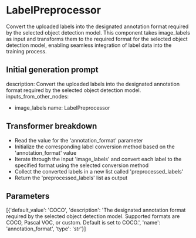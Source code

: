 
# LabelPreprocessor

Convert the uploaded labels into the designated annotation format required by the selected object detection model. This component takes image_labels as input and transforms them to the required format for the selected object detection model, enabling seamless integration of label data into the training process.

## Initial generation prompt
description: Convert the uploaded labels into the designated annotation format required
  by the selected object detection model.
inputs_from_other_nodes:
- image_labels
name: LabelPreprocessor


## Transformer breakdown
- Read the value for the 'annotation_format' parameter
- Initialize the corresponding label conversion method based on the 'annotation_format' value
- Iterate through the input 'image_labels' and convert each label to the specified format using the selected conversion method
- Collect the converted labels in a new list called 'preprocessed_labels'
- Return the 'preprocessed_labels' list as output

## Parameters
[{'default_value': 'COCO', 'description': 'The designated annotation format required by the selected object detection model. Supported formats are COCO, Pascal VOC, or custom. Default is set to COCO.', 'name': 'annotation_format', 'type': 'str'}]

        